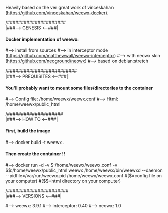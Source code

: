 Heavily based on the ver great work of vinceskahan (https://github.com/vinceskahan/weewx-docker).

/#####################\
|###--> GENESIS <--###|

#### Docker implementation of weewx:
#--> install from sources
#--> in interceptor mode (https://github.com/matthewwall/weewx-interceptor)
#--> with neowx skin (https://github.com/neoground/neowx)
#--> based on debian:stretch

/#########################\
|###--> PREQUISITES <--###|

#### You'll probably want to mount some files/directories to the container
#--> Config file: /home/weewx/weewx.conf
#--> Html: /home/weewx/public_html

/####################\
|###--> HOW TO <--###|

#### First, build the image
#--> docker build -t weewx .
#### Then create the container !!
#--> docker run -d -v $:/home/weewx/weewx.conf -v $$:/home/weewx/public_html weewx /home/weewx/bin/weewxd --daemon --pidfile=/var/run/weewx.pid /home/weewx/weewx.conf
#($=config file on your computer)
#($$=html directory on your computer)

/######################\
|###--> VERSIONS <--###|

#--> weewx: 3.9.1
#--> interceptor: 0.40
#--> neowx: 1.0
